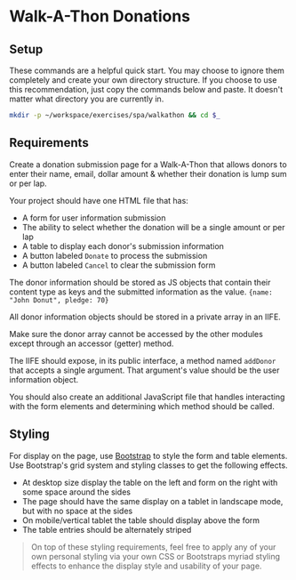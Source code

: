 # Walk-A-Thon Donations

## Setup

These commands are a helpful quick start. You may choose to ignore them completely and create your own directory structure. If you choose to use this recommendation, just copy the commands below and paste. It doesn't matter what directory you are currently in.

```bash
mkdir -p ~/workspace/exercises/spa/walkathon && cd $_
```

## Requirements

Create a donation submission page for a Walk-A-Thon that allows donors to enter their name, email, dollar amount & whether their donation is lump sum or per lap.

Your project should have one HTML file that has:

+ A form for user information submission
+ The ability to select whether the donation will be a single amount or per lap
+ A table to display each donor's submission information
+ A button labeled `Donate` to process the submission
+ A button labeled `Cancel` to clear the submission form

The donor information should be stored as JS objects that contain their content type as keys and the submitted information as the value. `{name: "John Donut", pledge: 70}`

All donor information objects should be stored in a private array in an IIFE.

Make sure the donor array cannot be accessed by the other modules except through an accessor (getter) method.

The IIFE should expose, in its public interface, a method named `addDonor` that accepts a single argument. That argument's value should be the user information object.

You should also create an additional JavaScript file that handles interacting with the form elements and determining which method should be called.

## Styling

For display on the page, use [Bootstrap](https://getbootstrap.com) to style the form and table elements. Use Bootstrap's grid system and styling classes to get the following effects.

+ At desktop size display the table on the left and form on the right with some space around the sides
+ The page should have the same display on a tablet in landscape mode, but with no space at the sides
+ On mobile/vertical tablet the table should display above the form
+ The table entries should be alternately striped

> On top of these styling requirements, feel free to apply any of your own personal styling via your own CSS or Bootstraps myriad styling effects to enhance the display style and usability of your page.